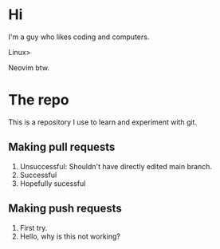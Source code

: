 # Hi
I'm a guy who likes coding and computers.

Linux>

Neovim btw.

# The repo
This is a repository I use to learn and experiment with git.

## Making pull requests
1. Unsuccessful: Shouldn't have directly edited main branch.
2. Successful
3. Hopefully sucessful


## Making push requests
1. First try.
2. Hello, why is this not working?

